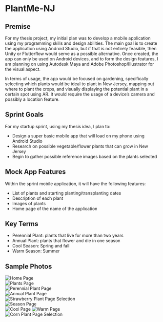 <h1 style="align: center"> PlantMe-NJ </h1>

## Premise
For my thesis project, my initial plan was to develop a mobile application using my programming skills and design abilities. The main goal is to create the application using Android Studio, but if that is not entirely feasible, then Unity or Flutterflow would serve as a possible alternative. Once created, the app can only be used on Android devices, and to form the design features, I am planning on using Autodesk Maya and Adobe Photoshop/Illustrator for the visual aspect.

In terms of usage, the app would be focused on gardening, specifically selecting which plants would be ideal to plant in New Jersey, mapping out where to plant the crops, and visually displaying the potential plant in a certain spot using AR. It would require the usage of a device’s camera and possibly a location feature.

## Sprint Goals
For my startup sprint, using my thesis idea, I plan to:
- Design a super basic mobile app that will load on my phone using Android Studio
- Research on possible vegetable/flower plants that can grow in New Jersey
- Begin to gather possible reference images based on the plants selected

## Mock App Features
Within the sprint mobile application, it will have the following features:
- List of plants and starting planting/transplanting dates
- Description of each plant
- Images of plants
- Home page of the name of the application

## Key Terms
- Perennial Plant: plants that live for more than two years
- Annual Plant: plants that flower and die in one season
- Cool Season: Spring and fall
- Warm Season: Summer

## Sample Photos
![Home Page](photos/home-page.jpg)  
![Plants Page](photos/plant-type-page.jpg)  
![Perennial Plant Page](photos/Perennial-Plants-Page.jpg)  
![Annual Plant Page](photos/Annual-Plants-Page.jpg)  
![Strawberry Plant Page Selection](photos/Strawberries-selection-page.jpg)  
![Season Page](photos/season-type-page.jpg)  
![Cool Page](photos/cool-plants-list.jpg) 
![Warm Page](photos/warm-plants-page.jpg)  
![Corn Plant Page Selection](photos/Corn-selection-example.jpg)
